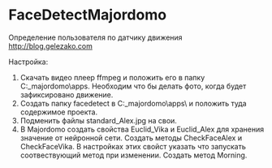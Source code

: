 # FaceDetectMajordomo
Определение пользователя по датчику движения http://blog.gelezako.com

Настройка:
1. Скачать видео плеер ffmpeg и положить его в папку C:\_majordomo\apps. Необходим что бы делать фото, когда будет зафиксировано движение.
2. Создать папку facedetect в C:\_majordomo\apps\ и положить туда содержимое проекта.
3. Подменить файлы standard_Alex.jpg на свои.
4. В Majordomo создать свойства Euclid_Vika и Euclid_Alex для хранения значение от нейронной сети. Создать методы CheckFaceAlex и CheckFaceVika. В настройках этих свойст указать что запускать соотвествующий метод при изменении. Создать метод Morning.
